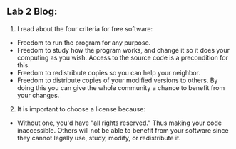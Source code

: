 ## Lab 2 Blog:

1. I read about the four criteria for free software:
 * Freedom to run the program for any purpose.
 * Freedom to study how the program works, and change it so it does your computing as you wish. Access to the source code is a precondition for this.
 * Freedom to redistribute copies so you can help your neighbor.
 * Freedom to distribute copies of your modified versions to others. By doing this you can give the whole community a chance to benefit from your changes.

2. It is important to choose a license because:
 * Without one, you'd have "all rights reserved." Thus making your code inaccessible. Others will not be able to benefit from your software since they cannot legally use, study, modify, or redistribute it.

